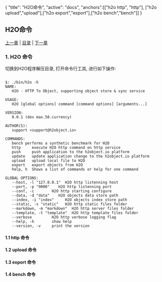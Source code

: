 {
   "title": "H2O命令",
   "active": "docs",
   "anchors":[["h2o http", "http"], ["h2o upload","upload"],["h2o export","export"],["h2o bench","bench"]]
}

H2O命令
---

[上一章](/docs/configure.md)  |  [目录](/docs/index.md)  |  [下一章](/docs/h2o.md)

### 1. H2O 命令

切换到H2O程序解压目录, 打开命令行工具, 进行如下操作:

````shell

$: ./bin/h2o -h
NAME:
   H2O - HTTP To Object, supporting object store & sync service

USAGE:
   H2O [global options] command [command options] [arguments...]

VERSION:
   0.0.1 (dev max.50.currency)

AUTHOR(S):
   support <support@h2object.io>

COMMANDS:
   bench performs a synthetic benchmark for H2O
   http     execute H2O http command on http service
   push     push application to the h2object.io platform
   update   update application change to the h2object.io platform
   upload   upload local file to H2O
   export   export objects from H2O
   help, h  Shows a list of commands or help for one command

GLOBAL OPTIONS:
   --host, -l "127.0.0.1"  H2O http listenning host
   --port, -p "9000"    H2O http listenning port
   --conf, -c        H2O http starting configure
   --data, -d "data"    H2O objects data store path
   --index, -i "index"     H2O objects index store path
   --static, -s "static"   H2O http static files folder
   --markdown, -m "markdown"  H2O http server files folder
   --template, -t "template"  H2O http template files folder
   --verbose         H2O http verbose logging flag
   --help, -h        show help
   --version, -v     print the version

````

#### 1.1 http 命令

#### 1.2 upload 命令

#### 1.3 export 命令

#### 1.4 bench 命令



